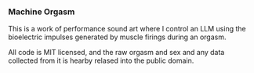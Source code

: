 ### Machine Orgasm

This is a work of performance sound art where I control an LLM using the bioelectric impulses generated by muscle firings during an orgasm.

All code is MIT licensed, and the raw orgasm and sex and any data collected from it is hearby relased into the public domain.